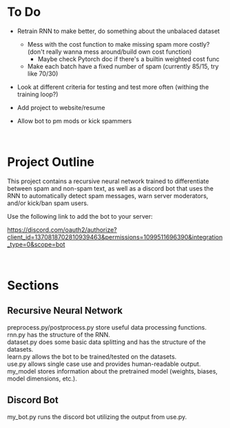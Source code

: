 # To Do
- Retrain RNN to make better, do something about the unbalaced dataset  
    - Mess with the cost function to make missing spam more costly? (don't really wanna mess around/build own cost function)  
        - Maybe check Pytorch doc if there's a builtin weighted cost func  
    - Make each batch have a fixed number of spam (currently 85/15, try like 70/30)  

- Look at different criteria for testing and test more often (withing the training loop?)  
- Add project to website/resume  
- Allow bot to pm mods or kick spammers  

<br>

# Project Outline
This project contains a recursive neural network trained to differentiate between spam and non-spam text,
as well as a discord bot that uses the RNN to automatically detect spam messages, warn server moderators,
and/or kick/ban spam users.

Use the following link to add the bot to your server:

https://discord.com/oauth2/authorize?client_id=1370818702810939463&permissions=1099511696390&integration_type=0&scope=bot

<br>

# Sections
## Recursive Neural Network
preprocess.py/postprocess.py store useful data processing functions.  
rnn.py has the structure of the RNN.  
dataset.py does some basic data splitting and has the structure of the datasets.  
learn.py allows the bot to be trained/tested on the datasets.  
use.py allows single case use and provides human-readable output.  
my_model stores information about the pretrained model (weights, biases, model dimensions, etc.).  
## Discord Bot
my_bot.py runs the discord bot utilizing the output from use.py.  